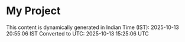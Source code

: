 # My Project

This content is dynamically generated in Indian Time (IST): 2025-10-13 20:55:06 IST
Converted to UTC: 2025-10-13 15:25:06 UTC
